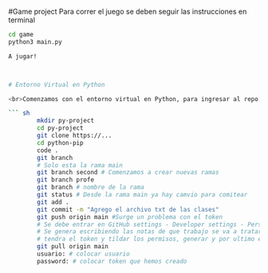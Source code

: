 #Game project
Para correr el juego se deben seguir las instrucciones en terminal

```sh
cd game
python3 main.py

A jugar!



# Entorno Virtual en Python

<br>Comenzamos con el entorno virtual en Python, para ingresar al repo después de un tiempo tuve que hacer lo siguiente, abrí la terminal de Ubuntu desde window como administrador:<br>

``` sh
        mkdir py-project
        cd py-project
        git clone https://...
        cd python-pip
        code .
        git branch
        # Solo esta la rama main
        git branch second # Comenzamos a crear nuevas ramas
        git branch profe
        git branch # nombre de la rama  
        git status # Desde la rama main ya hay camvio para comitear
        git add .
        git commit -m "Agrego el archivo txt de las clases"
        git push origin main #Surge un problema con el token
        # Se debe entrar en GitHub settings - Developer settings - Personal Access tokens - token classic 
        # Se genera escribiendo las notas de que trabajo se va a tratar y se debe tildar cuanto tiempo de duracion
        # tendra el token y tildar los permisos, generar y por ultimo el token
        git pull origin main
        usuario: # colocar usuario
        password: # colocar token que hemos creado
```

